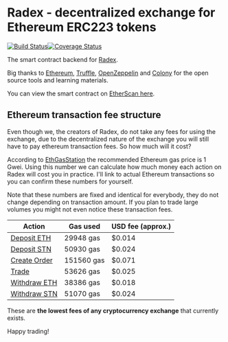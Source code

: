 # Radex - decentralized exchange for Ethereum ERC223 tokens
[![Build Status](https://travis-ci.org/rados-io/radex.svg?branch=master)](https://travis-ci.org/rados-io/radex)[![Coverage Status](https://coveralls.io/repos/github/rados-io/radex/badge.svg?branch=master)](https://coveralls.io/github/rados-io/radex?branch=master)

The smart contract backend for [Radex](https://saturn.network).

Big thanks to [Ethereum](http://ethereum.org), [Truffle](http://truffleframework.com), [OpenZeppelin](http://openzeppelin.org) and [Colony](https://github.com/sc-forks/solidity-coverage) for the open source tools and learning materials.

You can view the smart contract on [EtherScan here](https://rinkeby.etherscan.io/address/0x93b4f259303beb1508428afc0f8666d9d8dba437).

## Ethereum transaction fee structure

Even though we, the creators of Radex, do not take any fees for using the exchange, due to the decentralized nature of the exchange you will still have to pay ethereum transaction fees. So how much will it cost?

According to [EthGasStation](https://ethgasstation.info/index.php) the recommended Ethereum gas price is 1 Gwei. Using this number we can calculate how much money each action on Radex will cost you in practice. I'll link to actual Ethereum transactions so you can confirm these numbers for yourself.

Note that these numbers are fixed and identical for everybody, they do not change depending on transaction amount. If you plan to trade large volumes you might not even notice these transaction fees.

Action  | Gas used  |  USD fee (approx.)
--|---|--
[Deposit ETH](https://rinkeby.etherscan.io/tx/0x3f05b6252589c3c6ee437f38abc0d0e427cc7aa5eb44587b0a49d719322ac343)  | 29948 gas  |  $0.014
[Deposit STN](https://rinkeby.etherscan.io/tx/0xe24e41a2fa985bc16a7fe3f8bbaf6b587ef7d7546a5b0b6472b85db360539498)  | 50930 gas | $0.024
[Create Order](https://rinkeby.etherscan.io/tx/0xf589edbbbe9f8208d61ba99ec2f43dd28973a288d7d919afbf886027a9518933)  | 151560 gas |  $0.071
[Trade](https://rinkeby.etherscan.io/tx/0x0f44bb9ad8dc299abd002b3ae3bdc8ee231d459bb7d386b41eda8d787e679c5a)  | 53626 gas  |  $0.025
[Withdraw ETH](https://rinkeby.etherscan.io/tx/0x4f0f4f6e023f50ac2da654c609632773f0a63640a1ad8ec135b5b2899a833201)  | 38386 gas  | $0.018
[Withdraw STN](https://rinkeby.etherscan.io/tx/0xbb2bff12f72e2e232bfffa1e1e24cc964acea043e5fb36abaf9d5c51f34c532f)  | 51070 gas | $0.024

These are **the lowest fees of any cryptocurrency exchange** that currently exists.

Happy trading!
